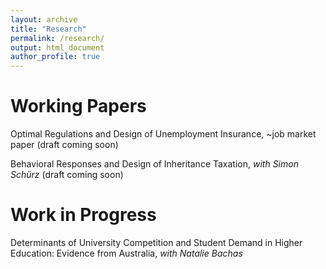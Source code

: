 ```yaml
---
layout: archive
title: "Research"
permalink: /research/
output: html_document
author_profile: true
---
```


# Working Papers
Optimal Regulations and Design of Unemployment Insurance, ~job market paper (draft coming soon)

Behavioral Responses and Design of Inheritance Taxation, *with Simon Schürz* (draft coming soon) 


# Work in Progress
Determinants of University Competition and Student Demand in Higher Education: Evidence from Australia, *with Natalie Bachas*

